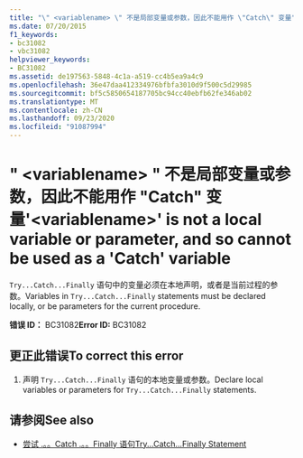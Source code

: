 ```yaml
---
title: "\" <variablename> \" 不是局部变量或参数，因此不能用作 \"Catch\" 变量"
ms.date: 07/20/2015
f1_keywords:
- bc31082
- vbc31082
helpviewer_keywords:
- BC31082
ms.assetid: de197563-5848-4c1a-a519-cc4b5ea9a4c9
ms.openlocfilehash: 36e47daa412334976bfbfa3010d9f500c5d29985
ms.sourcegitcommit: bf5c5850654187705bc94cc40ebfb62fe346ab02
ms.translationtype: MT
ms.contentlocale: zh-CN
ms.lasthandoff: 09/23/2020
ms.locfileid: "91087994"
---
```

# <a name="variablename-is-not-a-local-variable-or-parameter-and-so-cannot-be-used-as-a-catch-variable"></a><span data-ttu-id="84a83-102">" \<variablename> " 不是局部变量或参数，因此不能用作 "Catch" 变量</span><span class="sxs-lookup"><span data-stu-id="84a83-102">'\<variablename>' is not a local variable or parameter, and so cannot be used as a 'Catch' variable</span></span>

<span data-ttu-id="84a83-103">`Try...Catch...Finally` 语句中的变量必须在本地声明，或者是当前过程的参数。</span><span class="sxs-lookup"><span data-stu-id="84a83-103">Variables in `Try...Catch...Finally` statements must be declared locally, or be parameters for the current procedure.</span></span>  
  
 <span data-ttu-id="84a83-104">**错误 ID：** BC31082</span><span class="sxs-lookup"><span data-stu-id="84a83-104">**Error ID:** BC31082</span></span>  
  
## <a name="to-correct-this-error"></a><span data-ttu-id="84a83-105">更正此错误</span><span class="sxs-lookup"><span data-stu-id="84a83-105">To correct this error</span></span>  
  
1. <span data-ttu-id="84a83-106">声明 `Try...Catch...Finally` 语句的本地变量或参数。</span><span class="sxs-lookup"><span data-stu-id="84a83-106">Declare local variables or parameters for `Try...Catch...Finally` statements.</span></span>  
  
## <a name="see-also"></a><span data-ttu-id="84a83-107">请参阅</span><span class="sxs-lookup"><span data-stu-id="84a83-107">See also</span></span>

- [<span data-ttu-id="84a83-108">尝试 .。。Catch .。。Finally 语句</span><span class="sxs-lookup"><span data-stu-id="84a83-108">Try...Catch...Finally Statement</span></span>](../language-reference/statements/try-catch-finally-statement.md)
